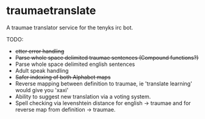 traumaetranslate
================

A traumae translator service for the tenyks irc bot.

TODO:
* ~~etter error handling~~
* ~~Parse whole space delimited traumae sentences (Compound functions?)~~
* Parse whole space delimited english sentences
* Adult speak handling
* ~~Safer indexing of both Alphabet maps~~
* Reverse mapping between definition to traumae, ie 'translate learning' would give you 'xaxi'
* Ability to suggest new translation via a voting system.
* Spell checking via levenshtein distance for english -> traumae and for reverse map from definition -> traumae.
